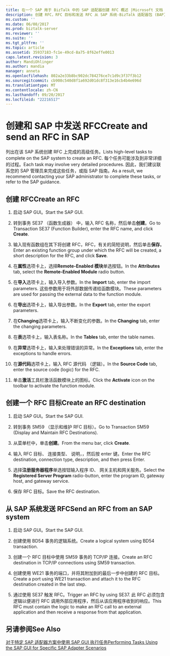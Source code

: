 ```yaml
---
title: 在一个 SAP 用于 BizTalk 中的 SAP 适配器创建 RFC 概述 |Microsoft 文档
description: 创建 RFC，RFC 目标和发送 RFC 从 SAP 系统-BizTalk 适配器包 (BAP)
ms.custom: ''
ms.date: 06/08/2017
ms.prod: biztalk-server
ms.reviewer: ''
ms.suite: ''
ms.tgt_pltfrm: ''
ms.topic: article
ms.assetid: 35937183-fc1e-49cd-8a75-8f62effe0013
caps.latest.revision: 3
author: MandiOhlinger
ms.author: mandia
manager: anneta
ms.openlocfilehash: 802a2e33b8bc902dc784276ce7c1d9c3f37f3b12
ms.sourcegitcommit: cb908c540d8f1a692d01dc8f313e16cb4b4e696d
ms.translationtype: MT
ms.contentlocale: zh-CN
ms.lasthandoff: 09/20/2017
ms.locfileid: "22216517"
---
```

# <a name="create-and-send-an-rfc-in-sap"></a><span data-ttu-id="460f4-103">创建和 SAP 中发送 RFC</span><span class="sxs-lookup"><span data-stu-id="460f4-103">Create and send an RFC in SAP</span></span>
<span data-ttu-id="460f4-104">列出在该 SAP 系统创建 RFC 上完成的高级任务。</span><span class="sxs-lookup"><span data-stu-id="460f4-104">Lists high-level tasks to complete on the SAP system to create an RFC.</span></span> <span data-ttu-id="460f4-105">每个任务可能涉及到非常详细的过程。</span><span class="sxs-lookup"><span data-stu-id="460f4-105">Each task may involve very detailed procedures.</span></span> <span data-ttu-id="460f4-106">因此，我们建议联系您的 SAP 管理员来完成这些任务，或指 SAP 指南。</span><span class="sxs-lookup"><span data-stu-id="460f4-106">As a result, we recommend contacting your SAP administrator to complete these tasks, or refer to the SAP guidance.</span></span>  
  
## <a name="create-an-rfc"></a><span data-ttu-id="460f4-107">创建 RFC</span><span class="sxs-lookup"><span data-stu-id="460f4-107">Create an RFC</span></span>  
  
1.  <span data-ttu-id="460f4-108">启动 SAP GUI。</span><span class="sxs-lookup"><span data-stu-id="460f4-108">Start the SAP GUI.</span></span>  
  
2.  <span data-ttu-id="460f4-109">转到事务 SE37 （函数生成器） 中，输入 RFC 名称，然后单击**创建**。</span><span class="sxs-lookup"><span data-stu-id="460f4-109">Go to Transaction SE37 (Function Builder), enter the RFC name, and click **Create**.</span></span>  
  
3.  <span data-ttu-id="460f4-110">输入现有函数组在其下将创建 RFC，RFC，有关的简短说明，然后单击**保存**。</span><span class="sxs-lookup"><span data-stu-id="460f4-110">Enter an existing function group under which the RFC will be created, a short description for the RFC, and click **Save**.</span></span>  
  
4.  <span data-ttu-id="460f4-111">在**属性**选项卡上，选择**Remote-Enabled 模块**单选按钮。</span><span class="sxs-lookup"><span data-stu-id="460f4-111">In the **Attributes** tab, select the **Remote-Enabled Module** radio button.</span></span>  
  
5.  <span data-ttu-id="460f4-112">在**导入**选项卡上，输入导入参数。</span><span class="sxs-lookup"><span data-stu-id="460f4-112">In the **Import** tab, enter the import parameters.</span></span> <span data-ttu-id="460f4-113">这些参数用于将外部数据传递给函数模块。</span><span class="sxs-lookup"><span data-stu-id="460f4-113">These parameters are used for passing the external data to the function module.</span></span>  
  
6.  <span data-ttu-id="460f4-114">在**导出**选项卡上，输入导出参数。</span><span class="sxs-lookup"><span data-stu-id="460f4-114">In the **Export** tab, enter the export parameters.</span></span>  
  
7.  <span data-ttu-id="460f4-115">在**Changing**选项卡上，输入不断变化的参数。</span><span class="sxs-lookup"><span data-stu-id="460f4-115">In the **Changing** tab, enter the changing parameters.</span></span>  
  
8.  <span data-ttu-id="460f4-116">在**表**选项卡上，输入表名称。</span><span class="sxs-lookup"><span data-stu-id="460f4-116">In the **Tables** tab, enter the table names.</span></span>  
  
9. <span data-ttu-id="460f4-117">在**异常**选项卡上，输入来处理错误的异常。</span><span class="sxs-lookup"><span data-stu-id="460f4-117">In the **Exceptions** tab, enter the exceptions to handle errors.</span></span>  
  
10. <span data-ttu-id="460f4-118">在**源代码**选项卡上，输入 RFC 源代码 （逻辑）。</span><span class="sxs-lookup"><span data-stu-id="460f4-118">In the **Source Code** tab, enter the source code (logic) for the RFC.</span></span>  
  
11. <span data-ttu-id="460f4-119">单击**激活**工具栏激活函数模块上的图标。</span><span class="sxs-lookup"><span data-stu-id="460f4-119">Click the **Activate** icon on the toolbar to activate the function module.</span></span>  

## <a name="create-an-rfc-destination"></a><span data-ttu-id="460f4-120">创建一个 RFC 目标</span><span class="sxs-lookup"><span data-stu-id="460f4-120">Create an RFC destination</span></span>  
  
1.  <span data-ttu-id="460f4-121">启动 SAP GUI。</span><span class="sxs-lookup"><span data-stu-id="460f4-121">Start the SAP GUI.</span></span>  
  
2.  <span data-ttu-id="460f4-122">转到事务 SM59 （显示和维护 RFC 目标）。</span><span class="sxs-lookup"><span data-stu-id="460f4-122">Go to Transaction SM59 (Display and Maintain RFC Destinations).</span></span>  
  
3.  <span data-ttu-id="460f4-123">从菜单栏中，单击**创建**。</span><span class="sxs-lookup"><span data-stu-id="460f4-123">From the menu bar, click **Create**.</span></span>  
  
4.  <span data-ttu-id="460f4-124">输入 RFC 目标、 连接类型、 说明，，然后按 enter 键。</span><span class="sxs-lookup"><span data-stu-id="460f4-124">Enter the RFC destination, connection type, description, and then press Enter.</span></span>  
  
5.  <span data-ttu-id="460f4-125">选择**注册服务器程序**单选按钮输入程序 ID、 网关主机和网关服务。</span><span class="sxs-lookup"><span data-stu-id="460f4-125">Select the **Registered Server Program** radio-button, enter the program ID, gateway host, and gateway service.</span></span>  
  
6.  <span data-ttu-id="460f4-126">保存 RFC 目标。</span><span class="sxs-lookup"><span data-stu-id="460f4-126">Save the RFC destination.</span></span>  

## <a name="send-an-rfc-from-an-sap-system"></a><span data-ttu-id="460f4-127">从 SAP 系统发送 RFC</span><span class="sxs-lookup"><span data-stu-id="460f4-127">Send an RFC from an SAP system</span></span>  
  
1.  <span data-ttu-id="460f4-128">启动 SAP GUI。</span><span class="sxs-lookup"><span data-stu-id="460f4-128">Start the SAP GUI.</span></span>  
  
2.  <span data-ttu-id="460f4-129">创建使用 BD54 事务的逻辑系统。</span><span class="sxs-lookup"><span data-stu-id="460f4-129">Create a logical system using BD54 transaction.</span></span>  
  
3.  <span data-ttu-id="460f4-130">创建一个 RFC 目标中使用 SM59 事务的 TCP/IP 连接。</span><span class="sxs-lookup"><span data-stu-id="460f4-130">Create an RFC destination in TCP/IP connections using SM59 transaction.</span></span>  
  
4.  <span data-ttu-id="460f4-131">创建使用 WE21 事务的端口，并将其附加到的最后一步中创建的 RFC 目标。</span><span class="sxs-lookup"><span data-stu-id="460f4-131">Create a port using WE21 transaction and attach it to the RFC destination created in the last step.</span></span>  
  
5.  <span data-ttu-id="460f4-132">通过使用 SE37 触发 RFC。</span><span class="sxs-lookup"><span data-stu-id="460f4-132">Trigger an RFC by using SE37.</span></span> <span data-ttu-id="460f4-133">此 RFC 必须包含逻辑以便进行 RFC 调用外部应用程序，然后从该应用程序收到的响应。</span><span class="sxs-lookup"><span data-stu-id="460f4-133">This RFC must contain the logic to make an RFC call to an external application and then receive a response from that application.</span></span>  
  
## <a name="see-also"></a><span data-ttu-id="460f4-134">另请参阅</span><span class="sxs-lookup"><span data-stu-id="460f4-134">See Also</span></span>  
 [<span data-ttu-id="460f4-135">对于特定 SAP 适配器方案中使用 SAP GUI 执行任务</span><span class="sxs-lookup"><span data-stu-id="460f4-135">Performing Tasks Using the SAP GUI for Specific SAP Adapter Scenarios</span></span>](performing-tasks-using-the-sap-gui-for-specific-sap-adapter-scenarios.md)